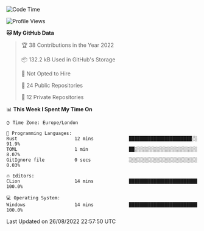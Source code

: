 <!--START_SECTION:waka-->
![Code Time](http://img.shields.io/badge/Code%20Time-222%20hrs%202%20mins-blue)

![Profile Views](http://img.shields.io/badge/Profile%20Views-0-blue)

**🐱 My GitHub Data** 

> 🏆 38 Contributions in the Year 2022
 > 
> 📦 132.2 kB Used in GitHub's Storage 
 > 
> 🚫 Not Opted to Hire
 > 
> 📜 24 Public Repositories 
 > 
> 🔑 12 Private Repositories  
 > 
📊 **This Week I Spent My Time On** 

```text
⌚︎ Time Zone: Europe/London

💬 Programming Languages: 
Rust                     12 mins             ███████████████████████░░   91.9% 
TOML                     1 min               ██░░░░░░░░░░░░░░░░░░░░░░░   8.07% 
GitIgnore file           0 secs              ░░░░░░░░░░░░░░░░░░░░░░░░░   0.03%

🔥 Editors: 
CLion                    14 mins             █████████████████████████   100.0%

💻 Operating System: 
Windows                  14 mins             █████████████████████████   100.0%

```


 Last Updated on 26/08/2022 22:57:50 UTC
<!--END_SECTION:waka-->